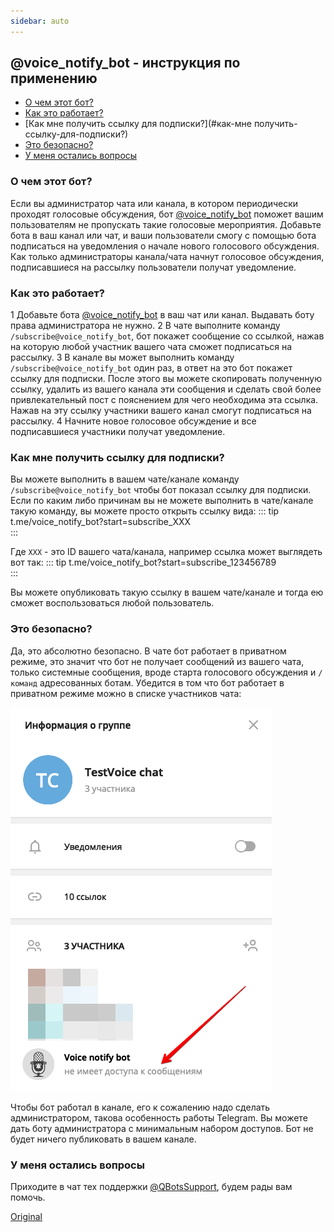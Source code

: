 ```yaml
---
sidebar: auto
---
```


## @voice_notify_bot - инструкция по применению
* [О чем этот бот?](#о-чем-этот-бот?)
* [Как это работает?](#как-это-работает?)
* [Как мне получить ссылку для подписки?](#как-мне получить-ссылку-для-подписки?)
* [Это безопасно?](#это-безопасно?)
* [У меня остались вопросы](#у-меня-остались-вопросы)


### О чем этот бот?

Если вы администратор чата или канала, в котором периодически проходят голосовые обсуждения, бот [@voice_notify_bot](http://t.me/voice_notify_bot) поможет вашим пользователям не пропускать такие голосовые мероприятия. Добавьте бота в ваш канал или чат, и ваши пользователи смогу с помощью бота подписаться на уведомления о начале нового голосового обсуждения. Как только администраторы канала/чата начнут голосовое обсуждения, подписавшиеся на рассылку пользователи получат уведомление.
### Как это работает?
1 Добавьте бота [@voice_notify_bot](http://t.me/voice_notify_bot) в ваш чат или канал. Выдавать боту права администратора не нужно.
2 В чате выполните команду `/subscribe@voice_notify_bot`, бот покажет сообщение со ссылкой, нажав на которую любой участник вашего чата сможет подписаться на рассылку.
3 В канале вы может выполнить команду `/subscribe@voice_notify_bot` один раз, в ответ на это бот покажет ссылку для подписки. После этого вы можете скопировать полученную ссылку, удалить из вашего канала эти сообщения и сделать свой более привлекательный пост с пояснением для чего необходима эта ссылка. Нажав на эту ссылку участники вашего канал смогут подписаться на рассылку.
4 Начните новое голосовое обсуждение и все подписавшиеся участники получат уведомление.
### Как мне получить ссылку для подписки?

Вы можете выполнить в вашем чате/канале команду `/subscribe@voice_notify_bot` чтобы бот показал ссылку для подписки. Если по каким либо причинам вы не можете выполнить в чате/канале такую команду, вы можете просто открыть ссылку вида:
::: tip
t.me/voice_notify_bot?start=subscribe_XXX<br>
:::

Где `XXX` - это ID вашего чата/канала, например ссылка может выглядеть вот так:
::: tip
t.me/voice_notify_bot?start=subscribe_123456789<br>
:::

Вы можете опубликовать такую ссылку в вашем чате/канале и тогда ею сможет воспользоваться любой пользователь.


### Это безопасно?

Да, это абсолютно безопасно. В чате бот работает в приватном режиме, это значит что бот не получает сообщений из вашего чата, только системные сообщения, вроде старта голосового обсуждения и `/команд` адресованных ботам. Убедится в том что бот работает в приватном режиме можно в списке участников чата:

![](./1.png)

Чтобы бот работал в канале, его к сожалению надо сделать администратором, такова особенность работы Telegram. Вы можете дать боту администратора с минимальным набором доступов. Бот не будет ничего публиковать в вашем канале.
### У меня остались вопросы

Приходите в чат тех поддержки [@QBotsSupport](https://t.me/QBotsSupport), будем рады вам помочь.

[Original](https://telegra.ph/voice-notify-bot-03-22)